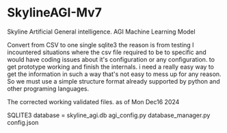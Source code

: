 # SkylineAGI-Mv7
Skyline Artificial General intelligence. AGI Machine Learning Model

Convert from CSV to one single sqlite3
the reason is from testing I incountered situations 
where the csv file required to be to specific and would
have coding issues about it's configuration or any configuration.
to get prototype working and finish the internals.
i need a really easy way to get the information in such a way
that's not easy to mess up for any reason.
So we must use a simple structure format already
supported by python and other programing languages.

The corrected working validated files.
as of Mon Dec16 2024

SQLITE3 database = skyline_agi.db
agi_config.py
database_manager.py
config.json
